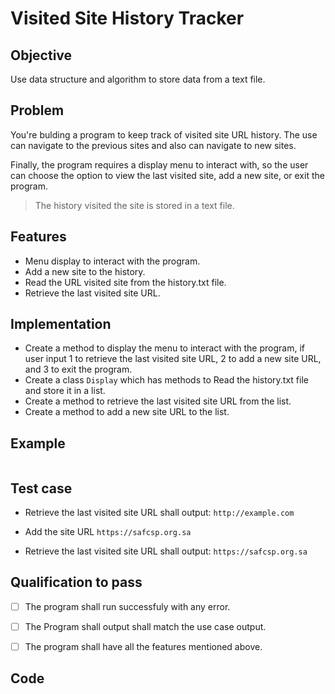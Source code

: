 # Visited Site History Tracker

## Objective 
Use data structure and algorithm to store data from a text file.

## Problem 
You're bulding a program to keep track of visited site URL history. The use can navigate to the previous sites and also can navigate to new sites. 

Finally, the program requires a display menu to interact with, so the user can choose the option to view the last visited site, add a new site, or exit the program.

> The history visited the site is stored in a text file.

## Features 
- Menu display to interact with the program.
- Add a new site to the history.
- Read the URL visited site from the history.txt file.
- Retrieve the last visited site URL.


## Implementation
- Create a method to display the menu to interact with the program, if user input 1 to retrieve the last visited site URL, 2 to add a new site URL, and 3 to exit the program.
- Create a class `Display` which has methods to Read the history.txt file and store it in a list.
- Create a method to retrieve the last visited site URL from the list.
- Create a method to add a new site URL to the list.

## Example
```java

```

## Test case
- Retrieve the last visited site URL shall output: ```http://example.com```

- Add the site URL `https://safcsp.org.sa`

- Retrieve the last visited site URL shall output: ```https://safcsp.org.sa```


## Qualification to pass
- [ ] The program shall run successfuly with any error.
- [ ] The Program shall output shall match the use case output.
- [ ] The program shall have all the features mentioned above.


## Code 
```java 


```